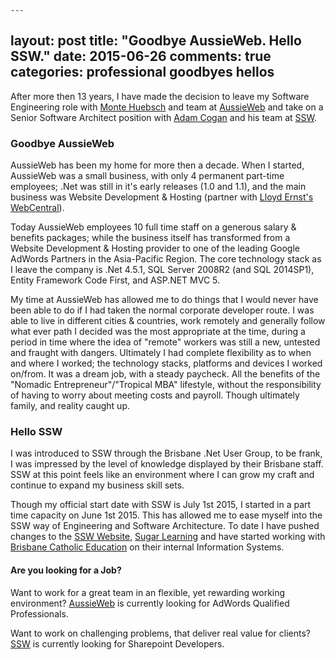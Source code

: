 	---
layout: post
title:  "Goodbye AussieWeb. Hello SSW."
date:   2015-06-26
comments: true
categories: professional goodbyes hellos
---

After more then 13 years, I have made the decision to leave my Software Engineering role with [Monte Huebsch](http://www.montehuebsch.com) and team at [AussieWeb](http://www.aussieweb.com.au) and take on a Senior Software Architect position with [Adam Cogan](http://www.adamcogan.com/) and his team at [SSW](http://www.ssw.com.au).

### Goodbye AussieWeb
AussieWeb has been my home for more then a decade. When I started, AussieWeb was a small business, with only 4 permanent part-time employees; .Net was still in it's early releases (1.0 and 1.1), and the main business was Website Development & Hosting (partner with [Lloyd Ernst's WebCentral](http://www.lloyde.com/projects/webcentral/)). 

Today AussieWeb employees 10 full time staff on a generous salary & benefits packages; while the business itself has transformed from a Website Development & Hosting provider to one of the leading Google AdWords Partners in the Asia-Pacific Region. The core technology stack as I leave the company is .Net 4.5.1, SQL Server 2008R2 (and SQL 2014SP1), Entity Framework Code First, and ASP.NET MVC 5. 

My time at AussieWeb has allowed me to do things that I would never have been able to do if I had taken the normal corporate developer route. I was able to live in different cities & countries, work remotely and generally follow what ever path I decided was the most appropriate at the time, during a period in time where the idea of "remote" workers was still a new, untested and fraught with dangers. Ultimately I had complete flexibility as to when and where I worked; the technology stacks, platforms and devices I worked on/from. It was a dream job, with a steady paycheck. All the benefits of the "Nomadic Entrepreneur"/"Tropical MBA" lifestyle, without the responsibility of having to worry about meeting costs and payroll. Though ultimately family, and reality caught up. 

### Hello SSW
I was introduced to SSW through the Brisbane .Net User Group, to be frank, I was impressed by the level of knowledge displayed by their Brisbane staff. SSW at this point feels like an environment where I can grow my craft and continue to expand my business skill sets. 

Though my official start date with SSW is July 1st 2015, I started in a part time capacity on June 1st 2015. This has allowed me to ease myself into the SSW way of Engineering and Software Architecture. To date I have pushed changes to the [SSW Website](https://www.ssw.com.au/), [Sugar Learning](http://www.sugarlearning.com/) and have started working with [Brisbane Catholic Education](http://www.bne.catholic.edu.au/) on their internal Information Systems. 

#### Are you looking for a Job? 
Want to work for a great team in an flexible, yet rewarding working environment? [AussieWeb](http://www.aussieweb.com.au) is currently looking for AdWords Qualified Professionals. 

Want to work on challenging problems, that deliver real value for clients? [SSW](http://www.ssw.com.au) is currently looking for Sharepoint Developers.
